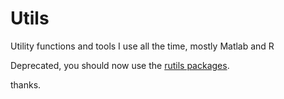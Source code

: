 Utils
=====

Utility functions and tools I use all the time, mostly Matlab and R

Deprecated, you should now use the [rutils packages](https://github.com/tlamadon/rutils).

thanks.
